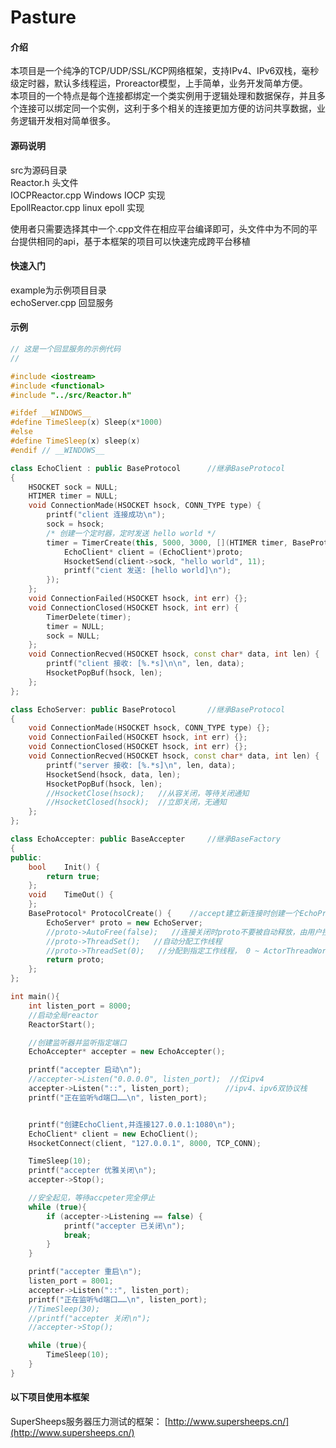 # Pasture

#### 介绍

本项目是一个纯净的TCP/UDP/SSL/KCP网络框架，支持IPv4、IPv6双栈，毫秒级定时器，默认多线程运，Proreactor模型，上手简单，业务开发简单方便。  
本项目的一个特点是每个连接都绑定一个类实例用于逻辑处理和数据保存，并且多个连接可以绑定同一个实例，这利于多个相关的连接更加方便的访问共享数据，业务逻辑开发相对简单很多。


#### 源码说明

src为源码目录  
Reactor.h    头文件  
IOCPReactor.cpp    Windows IOCP 实现  
EpollReactor.cpp    linux epoll 实现

使用者只需要选择其中一个.cpp文件在相应平台编译即可，头文件中为不同的平台提供相同的api，基于本框架的项目可以快速完成跨平台移植

#### 快速入门

example为示例项目目录  
echoServer.cpp    回显服务  

#### 示例
```C++
// 这是一个回显服务的示例代码
//

#include <iostream>
#include <functional>
#include "../src/Reactor.h"

#ifdef __WINDOWS__
#define TimeSleep(x) Sleep(x*1000)
#else
#define TimeSleep(x) sleep(x)
#endif // __WINDOWS__

class EchoClient : public BaseProtocol		//继承BaseProtocol
{
	HSOCKET sock = NULL;
	HTIMER timer = NULL;
	void ConnectionMade(HSOCKET hsock, CONN_TYPE type) {
		printf("client 连接成功\n");
		sock = hsock;
		/* 创建一个定时器，定时发送 hello world */
		timer = TimerCreate(this, 5000, 3000, [](HTIMER timer, BaseProtocol* proto) {
			EchoClient* client = (EchoClient*)proto;
			HsocketSend(client->sock, "hello world", 11);
			printf("cient 发送: [hello world]\n");
		});
	};
	void ConnectionFailed(HSOCKET hsock, int err) {};
	void ConnectionClosed(HSOCKET hsock, int err) {
		TimerDelete(timer);
		timer = NULL;
		sock = NULL;
	};
	void ConnectionRecved(HSOCKET hsock, const char* data, int len) {
		printf("client 接收: [%.*s]\n\n", len, data);
		HsocketPopBuf(hsock, len);
	};
};

class EchoServer: public BaseProtocol		//继承BaseProtocol
{
	void ConnectionMade(HSOCKET hsock, CONN_TYPE type) {};
	void ConnectionFailed(HSOCKET hsock, int err) {};
	void ConnectionClosed(HSOCKET hsock, int err) {};
	void ConnectionRecved(HSOCKET hsock, const char* data, int len) {
		printf("server 接收: [%.*s]\n", len, data);
		HsocketSend(hsock, data, len); 
		HsocketPopBuf(hsock, len);
		//HsocketClose(hsock);   //从容关闭，等待关闭通知
		//HsocketClosed(hsock);  //立即关闭，无通知
	};
};

class EchoAccepter: public BaseAccepter		//继承BaseFactory
{
public:
	bool	Init() { 
		return true; 
	};
	void	TimeOut() {
	};
	BaseProtocol* ProtocolCreate() {    //accept建立新连接时创建一个EchoProtocol对象
		EchoServer* proto = new EchoServer;
		//proto->AutoFree(false);   //连接关闭时proto不要被自动释放，由用户控制释放时机
		//proto->ThreadSet();   //自动分配工作线程
		//proto->ThreadSet(0);   //分配到指定工作线程， 0 ~ ActorThreadWorker - 1 
		return proto;
	};
};

int main(){
	int listen_port = 8000;
	//启动全局reactor
	ReactorStart();  

	//创建监听器并监听指定端口
	EchoAccepter* accepter = new EchoAccepter();

	printf("accepter 启动\n");
	//accepter->Listen("0.0.0.0", listen_port);  //仅ipv4
	accepter->Listen("::", listen_port);		//ipv4、ipv6双协议栈
	printf("正在监听%d端口……\n", listen_port);


	printf("创建EchoClient,并连接127.0.0.1:1080\n");
	EchoClient* client = new EchoClient();
	HsocketConnect(client, "127.0.0.1", 8000, TCP_CONN);

	TimeSleep(10);
	printf("accepter 优雅关闭\n");
	accepter->Stop();

	//安全起见，等待accpeter完全停止
	while (true){
		if (accepter->Listening == false) {
			printf("accepter 已关闭\n");
			break;
		}
	}

	printf("accepter 重启\n");
	listen_port = 8001;
	accepter->Listen("::", listen_port);
	printf("正在监听%d端口……\n", listen_port);
	//TimeSleep(30);
	//printf("accepter 关闭\n");
	//accepter->Stop();

	while (true){
		TimeSleep(10);
	}
}
```


#### 以下项目使用本框架

SuperSheeps服务器压力测试的框架： [http://www.supersheeps.cn/](http://www.supersheeps.cn/) 
